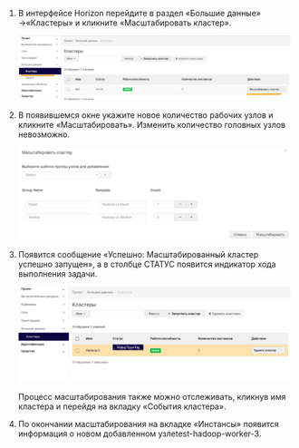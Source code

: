 1.  В интерфейсе Horizon перейдите в раздел «Большие данные» →«Кластеры» и кликните «Масштабировать кластер».

    ![](./assets/1533044490616-67a364b95474755adcda13736ca049a2.png)

2.  В появившемся окне укажите новое количество рабочих узлов и кликните «Масштабировать». Изменить количество головных узлов невозможно.

    ![](./assets/1533044505859-9fe74c2fd246281d24b215e911acd10e.png)

3.  Появится сообщение «Успешно: Масштабированный кластер успешно запущен», а в столбце СТАТУС появится индикатор хода выполнения задачи.

    ![](./assets/1533044517836-55371f439caf89c590f2d4f911ed0499.png)

    Процесс масштабирования также можно отслеживать, кликнув имя кластера и перейдя на вкладку «События кластера».

4.  По окончании масштабирования на вкладке «Инстансы» появится информация о новом добавленном узлеtest-hadoop-worker-3.
